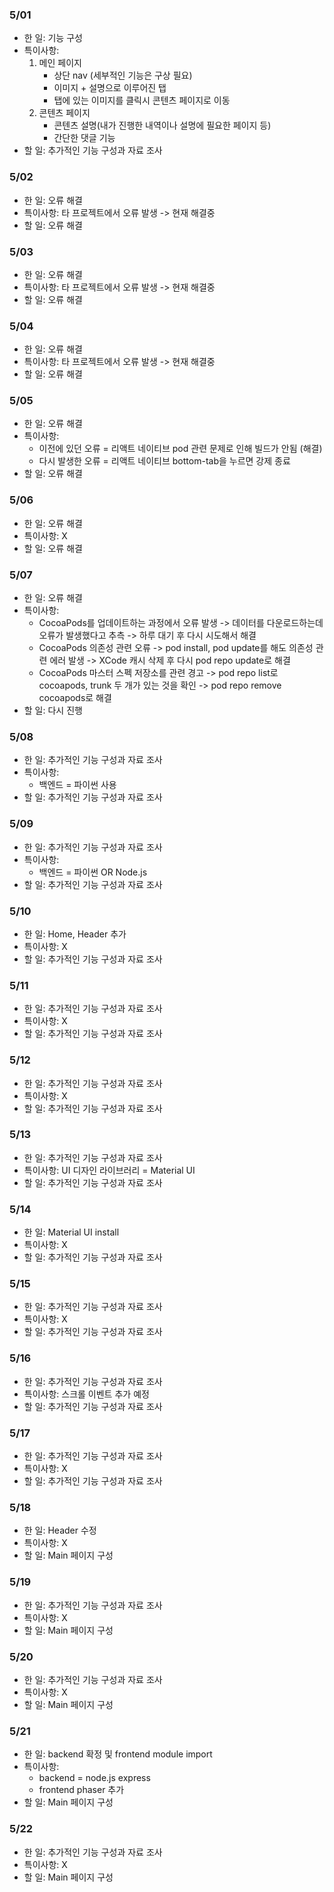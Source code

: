 ### 5/01
- 한 일: 기능 구성
- 특이사항:
    1. 메인 페이지
        - 상단 nav (세부적인 기능은 구상 필요)
        - 이미지 + 설명으로 이루어진 탭
        - 탭에 있는 이미지를 클릭시 콘텐츠 페이지로 이동
    2. 콘텐츠 페이지
        - 콘텐츠 설명(내가 진행한 내역이나 설명에 필요한 페이지 등)
        - 간단한 댓글 기능
- 할 일: 추가적인 기능 구성과 자료 조사

### 5/02
- 한 일: 오류 해결
- 특이사항: 타 프로젝트에서 오류 발생 -> 현재 해결중
- 할 일: 오류 해결

### 5/03
- 한 일: 오류 해결
- 특이사항: 타 프로젝트에서 오류 발생 -> 현재 해결중
- 할 일: 오류 해결

### 5/04
- 한 일: 오류 해결
- 특이사항: 타 프로젝트에서 오류 발생 -> 현재 해결중
- 할 일: 오류 해결

### 5/05
- 한 일: 오류 해결
- 특이사항:
    - 이전에 있던 오류 = 리액트 네이티브 pod 관련 문제로 인해 빌드가 안됨 (해결)
    - 다시 발생한 오류 = 리액트 네이티브 bottom-tab을 누르면 강제 종료
- 할 일: 오류 해결

### 5/06
- 한 일: 오류 해결
- 특이사항: X
- 할 일: 오류 해결

### 5/07
- 한 일: 오류 해결
- 특이사항:
    - CocoaPods를 업데이트하는 과정에서 오류 발생 -> 데이터를 다운로드하는데 오류가 발생했다고 추측 -> 하루 대기 후 다시 시도해서 해결
    - CocoaPods 의존성 관련 오류 -> pod install, pod update를 해도 의존성 관련 에러 발생 -> XCode 캐시 삭제 후 다시 pod repo update로 해결
    - CocoaPods 마스터 스펙 저장소를 관련 경고 -> pod repo list로 cocoapods, trunk 두 개가 있는 것을 확인 -> pod repo remove cocoapods로 해결
- 할 일: 다시 진행

### 5/08
- 한 일: 추가적인 기능 구성과 자료 조사
- 특이사항:
    - 백엔드 = 파이썬 사용
- 할 일: 추가적인 기능 구성과 자료 조사

### 5/09
- 한 일: 추가적인 기능 구성과 자료 조사
- 특이사항:
    - 백엔드 = 파이썬 OR Node.js
- 할 일: 추가적인 기능 구성과 자료 조사

### 5/10
- 한 일: Home, Header 추가
- 특이사항: X
- 할 일: 추가적인 기능 구성과 자료 조사

### 5/11
- 한 일: 추가적인 기능 구성과 자료 조사
- 특이사항: X
- 할 일: 추가적인 기능 구성과 자료 조사

### 5/12
- 한 일: 추가적인 기능 구성과 자료 조사
- 특이사항: X
- 할 일: 추가적인 기능 구성과 자료 조사

### 5/13
- 한 일: 추가적인 기능 구성과 자료 조사
- 특이사항: UI 디자인 라이브러리 = Material UI
- 할 일: 추가적인 기능 구성과 자료 조사

### 5/14
- 한 일: Material UI install
- 특이사항: X
- 할 일: 추가적인 기능 구성과 자료 조사

### 5/15
- 한 일: 추가적인 기능 구성과 자료 조사
- 특이사항: X
- 할 일: 추가적인 기능 구성과 자료 조사

### 5/16
- 한 일: 추가적인 기능 구성과 자료 조사
- 특이사항: 스크롤 이벤트 추가 예정
- 할 일: 추가적인 기능 구성과 자료 조사

### 5/17
- 한 일: 추가적인 기능 구성과 자료 조사
- 특이사항: X
- 할 일: 추가적인 기능 구성과 자료 조사

### 5/18
- 한 일: Header 수정
- 특이사항: X
- 할 일: Main 페이지 구성

### 5/19
- 한 일: 추가적인 기능 구성과 자료 조사
- 특이사항: X
- 할 일: Main 페이지 구성

### 5/20
- 한 일: 추가적인 기능 구성과 자료 조사
- 특이사항: X
- 할 일: Main 페이지 구성

### 5/21
- 한 일: backend 확정 및 frontend module import
- 특이사항:
    - backend = node.js express
    - frontend phaser 추가
- 할 일: Main 페이지 구성

### 5/22
- 한 일: 추가적인 기능 구성과 자료 조사
- 특이사항: X
- 할 일: Main 페이지 구성
